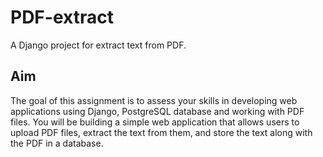 # PDF-extract
A Django project for extract text from PDF. 

## Aim

The goal of this assignment is to assess your skills in developing web applications using Django, PostgreSQL database and working with PDF files. You will be building a simple web application that allows users to upload PDF files, extract the text from them, and store the text along with the PDF in a database.

